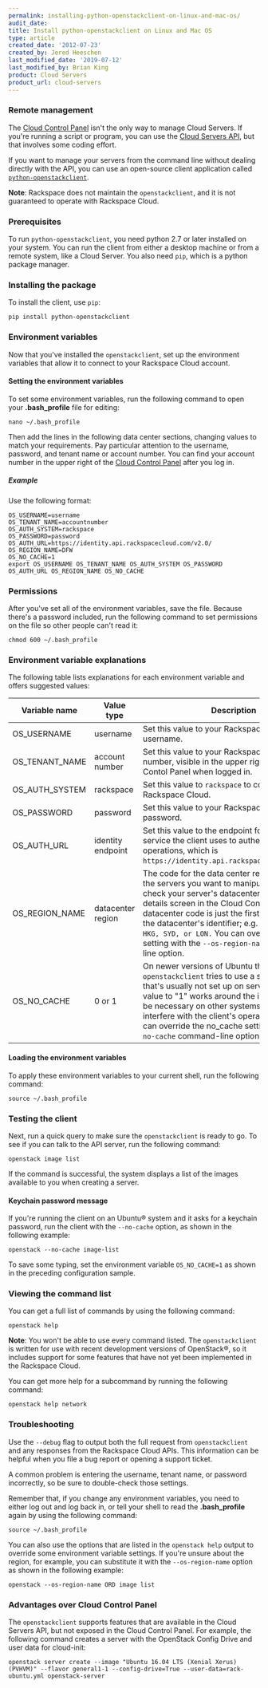```yaml
---
permalink: installing-python-openstackclient-on-linux-and-mac-os/
audit_date:
title: Install python-openstackclient on Linux and Mac OS
type: article
created_date: '2012-07-23'
created_by: Jered Heeschen
last_modified_date: '2019-07-12'
last_modified_by: Brian King
product: Cloud Servers
product_url: cloud-servers
---
```


### Remote management

The [Cloud Control Panel](https://login.rackspace.com) isn't the only way to
manage Cloud Servers. If you're running a script or program, you can use the
[Cloud Servers API](https://developer.rackspace.com/docs/cloud-servers/v2/developer-guide/),
but that involves some coding effort.

If you want to manage your servers from the command line without dealing
directly with the API, you can use an open-source client application
called [`python-openstackclient`](http://pypi.python.org/pypi/python-openstackclient/).

**Note**: Rackspace does not maintain the `openstackclient`, and it is not
guaranteed to operate with Rackspace Cloud.

### Prerequisites

To run `python-openstackclient`, you need python 2.7 or later installed on
your system. You can run the client from either a desktop machine or
from a remote system, like a Cloud Server. You also need `pip`, which is a python package manager.

### Installing the package

To install the client, use `pip`:

    pip install python-openstackclient


### Environment variables

Now that you've installed the `openstackclient`, set up the environment variables that
allow it to connect to your Rackspace Cloud account.

#### Setting the environment variables

To set some environment variables, run the following command to open your
**.bash_profile** file for editing:

    nano ~/.bash_profile

Then add the lines in the following data center sections, changing values to
match your requirements. Pay particular attention to the username, password,
and tenant name or account number. You can find your account number
in the upper right of the [Cloud Control Panel](https://login.rackspace.com)
after you log in.

##### Example

Use the following format:

    OS_USERNAME=username
    OS_TENANT_NAME=accountnumber
    OS_AUTH_SYSTEM=rackspace
    OS_PASSWORD=password
    OS_AUTH_URL=https://identity.api.rackspacecloud.com/v2.0/
    OS_REGION_NAME=DFW
    OS_NO_CACHE=1
    export OS_USERNAME OS_TENANT_NAME OS_AUTH_SYSTEM OS_PASSWORD OS_AUTH_URL OS_REGION_NAME OS_NO_CACHE


### Permissions

After you've set all of the environment variables, save the file. Because
there's a password included, run the following command to set permissions on
the file so other people can't read it:

    chmod 600 ~/.bash_profile

### Environment variable explanations

The following table lists explanations for each environment variable and
offers suggested values:

| Variable name    | Value type          | Description                                                                                                                                                                                                                                                                                                                                                                                     |
|------------------|---------------------|-------------------------------------------------------------------------------------------------------------------------------------------------------------------------------------------------------------------------------------------------------------------------------------------------------------------------------------------------------------------------------------------------|
| OS\_USERNAME     | username            | Set this value to your Rackspace Cloud account username.                                                                                                                                                                                                                                                                                                                                        |
| OS\_TENANT\_NAME | account number      | Set this value to your Rackspace Cloud account number, visible in the upper right of the Cloud Contol Panel when logged in.                                                                                                                                                                                                                                                                     |
| OS\_AUTH\_SYSTEM | rackspace           | Set this value to `rackspace` to connect to the Rackspace Cloud.                                                                                                                                                                                                                                                                                                                                |
| OS\_PASSWORD     | password | Set this value to your Rackspace Cloud account password.         |
| OS\_AUTH\_URL    | identity endpoint   | Set this value to the endpoint for the identity service the client uses to authenticate for API operations, which is `https://identity.api.rackspacecloud.com/v2.0`.                                                                             |
| OS\_REGION\_NAME | datacenter region   | The code for the data center region containing the servers you want to manipulate. You can check your server's datacenter by checking its details screen in the Cloud Control Panel. The datacenter code is just the first three letters of the datacenter's identifier; e.g. `DFW, IAD, ORD, HKG, SYD, or LON.` You can override the region setting with the `--os-region-name` command-line option. |
| OS\_NO\_CACHE    | 0 or 1              | On newer versions of Ubuntu the `openstackclient` tries to use a system keyring that's usually not set up on servers. Setting this value to "1" works around the issue. It shouldn't be necessary on other systems, but it shouldn't interfere with the client's operations either. You can override the no\_cache setting with the `--no-cache` command-line option.                             |

#### Loading the environment variables

To apply these environment variables to your current shell, run the following
command:

    source ~/.bash_profile

### Testing the client

Next, run a quick query to make sure the `openstackclient` is ready to go.
To see if you can talk to the API server, run the following command:

    openstack image list

If the command is successful, the system displays a list of the images available
to you when creating a server.

#### Keychain password message

If you're running the client on an Ubuntu&reg; system and it asks for a
keychain password, run the client with the  `--no-cache` option, as shown in
the following example:

    openstack --no-cache image-list

To save some typing, set the environment variable `OS_NO_CACHE=1` as shown in
the preceding configuration sample.

### Viewing the command list

You can get a full list of commands by using the following command:

    openstack help

**Note**: You won't be able to use every command listed. The
`openstackclient` is written for use with recent development versions of
OpenStack&reg;, so it includes support for some features that have not yet
been implemented in the Rackspace Cloud.

You can get more help for a subcommand by running the following command:

    openstack help network

### Troubleshooting

Use the `--debug` flag to output both the full request from `openstackclient` and any responses from the Rackspace Cloud APIs. This information can be helpful when you file a bug report or opening a support ticket.

A common problem is entering the username, tenant name, or password
incorrectly, so be sure to double-check those settings.

Remember that, if you change any environment variables, you need to
either log out and log back in, or tell your shell to read the
**.bash_profile** again by using the following command:

    source ~/.bash_profile

You can also use the options that are listed in the `openstack help` output
to override some environment variable settings. If you're unsure about
the region, for example, you can substitute it with the
`--os-region-name` option as shown in the following example:

    openstack --os-region-name ORD image list

### Advantages over Cloud Control Panel

The `openstackclient` supports features that are available in the Cloud Servers API, but not exposed in the Cloud Control Panel. For example, the following command creates a server with the OpenStack Config Drive and user data for cloud-init:

    openstack server create --image "Ubuntu 16.04 LTS (Xenial Xerus) (PVHVM)" --flavor general1-1 --config-drive=True --user-data=rack-ubuntu.yml openstack-server
